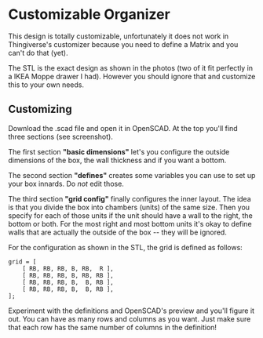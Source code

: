 # Customizable Organizer

This design is totally customizable, unfortunately it does not work in Thingiverse's customizer because you need to define a Matrix and you can't do that (yet).

The STL is the exact design as shown in the photos (two of it fit perfectly in a IKEA Moppe drawer I had). However you should ignore that and customize this to your own needs.

## Customizing

Download the .scad file and open it in OpenSCAD. At the top you'll find three sections (see screenshot).

The first section **"basic dimensions"** let's you configure the outside dimensions of the box, the wall thickness and if you want a bottom.

The second section **"defines"** creates some variables you can use to set up your box innards. Do *not* edit those.

The third section **"grid config"** finally configures the inner layout. The idea is that you divide the box into chambers (units) of the same size. Then you specify for each of those units if the unit should have a wall to the right, the bottom or both. For the most right and most bottom units it's okay to define walls that are actually the outside of the box -- they will be ignored.

For the configuration as shown in the STL, the grid is defined as follows:

    grid = [
        [ RB, RB, RB, B, RB,  R ],
        [ RB, RB, RB, B, RB, RB ],
        [ RB, RB, RB, B,  B, RB ],
        [ RB, RB, RB, B,  B, RB ],
    ];

Experiment with the definitions and OpenSCAD's preview and you'll figure it out. You can have as many rows and columns as you want. Just make sure that each row has the same number of columns in the definition!
